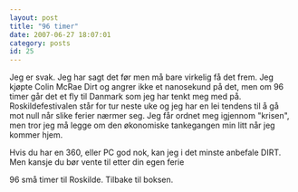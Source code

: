 ```yaml
---
layout: post
title: "96 timer"
date: 2007-06-27 18:07:01
category: posts
id: 25
---
```

Jeg er svak. Jeg har sagt det før men må bare virkelig få det frem. Jeg kjøpte Colin McRae Dirt og angrer ikke et nanosekund på det, men om 96 timer går det et fly til Danmark som jeg har tenkt meg med på. Roskildefestivalen står for tur neste uke og jeg har en lei tendens til å gå mot null når slike ferier nærmer seg. Jeg får ordnet meg igjennom "krisen", men tror jeg må legge om den økonomiske tankegangen min litt når jeg kommer hjem.

Hvis du har en 360, eller PC god nok, kan jeg i det minste anbefale DIRT. Men kansje du bør vente til etter din egen ferie

96 små timer til Roskilde. Tilbake til boksen.